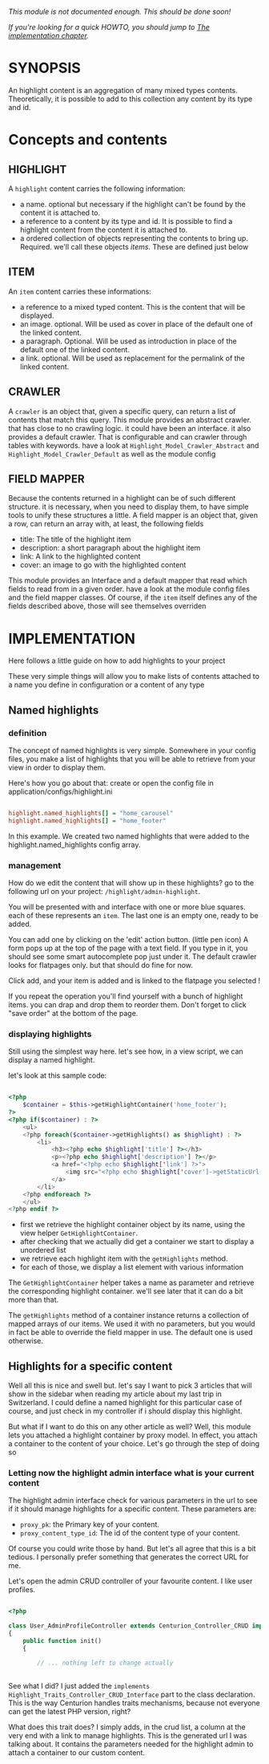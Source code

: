 *This module is not documented enough. This should be done soon!*

*If you're looking for a quick HOWTO, you should jump to [The implementation chapter](#implementation).*

# SYNOPSIS 
An highlight content is an aggregation of many mixed types contents.
Theoretically, it is possible to add to this collection any content by its type and id.

# Concepts and contents

## HIGHLIGHT 
A `highlight` content carries the following information:

* a name. optional but necessary if the highlight can't be found by the content it is attached to.
* a reference to a content by its type and id. It is possible to find a highlight content from the content it is attached to.
* a ordered collection of objects representing the contents to bring up. Required. we'll call these objects _items._ These are defined just below

## ITEM 
An `item` content carries these informations:

* a reference to a mixed typed content. This is the content that will be displayed.
* an image. optional. Will be used as cover in place of the default one of the linked content.
* a paragraph. Optional. Will be used as introduction in place of the default one of the linked content.
* a link. optional. Will be used as replacement for the permalink of the linked content.

## CRAWLER
A `crawler` is an object that, given a specific query, can return a list of contents that match this query.
This module provides an abstract crawler. that has close to no crawling logic. it could have been an interface.
it also provides a default crawler. That is configurable and can crawler through tables with keywords.
have a look at `Highlight_Model_Crawler_Abstract` and `Highlight_Model_Crawler_Default` as well as the module config 

## FIELD MAPPER
Because the contents returned in a highlight can be of such different structure. it is necessary, when you need
to display them, to have simple tools to unify these structures a little.
A field mapper is an object that, given a row, can return an array with, at least, the following fields

* title: The title of the highlight item
* description: a short paragraph about the highlight item
* link: A link to the highlighted content
* cover: an image to go with the highlighted content

This module provides an Interface and a default mapper that read which fields to read from in a given order.
have a look at the module config files and the field mapper classes.
Of course, if the `item` itself defines any of the fields described above, those will see themselves overriden

# IMPLEMENTATION

Here follows a little guide on how to add highlights to your project

These very simple things will allow you to make lists of contents attached to a name you define in configuration
or a content of any type

## Named highlights

### definition

The concept of named highlights is very simple. Somewhere in your config files, you make a list of
highlights that you will be able to retrieve from your view in order to display them.

Here's how you go about that: create or open the config file in application/configs/highlight.ini

```ini

highlight.named_highlights[] = "home_carousel"
highlight.named_highlights[] = "home_footer"

```

In this example. We created two named highlights that were added to the highlight.named_highlights config array.

### management

How do we edit the content that will show up in these highlights?
go to the following url on your project: `/highlight/admin-highlight`.

You will be presented with and interface with one or more blue squares. each of these represents an `item`.
The last one is an empty one, ready to be added.

You can add one by clicking on the 'edit' action button. (little pen icon)
A form pops up at the top of the page with a text field. If you type in it, you should see some smart autocomplete pop
just under it. The default crawler looks for flatpages only. but that should do fine for now.


Click add, and your item is added and is linked to the flatpage you selected !

If you repeat the operation you'll find yourself with a bunch of highlight items. you can drap and drop them to reorder
them. Don't forget to click "save order" at the bottom of the page.

### displaying highlights

Still using the simplest way here. let's see how, in a view script, we can display a named highlight.

let's look at this sample code:

```php

<?php
    $container = $this->getHighlightContainer('home_footer');
?>
<?php if($container) : ?>
    <ul>
    <?php foreach($container->getHighlights() as $highlight) : ?>
        <li>
            <h3><?php echo $highlight['title'] ?></h3>
            <p><?php echo $highlight['description'] ?></p>
            <a href="<?php echo $highlight['link'] ?>">
                <img src="<?php echo $highlight['cover']->getStaticUrl() ?>" />
            </a>
        </li>
    <?php endforeach ?>
    </ul>
<?php endif ?>

```

* first we retrieve the highlight container object by its name, using the view helper `GetHighlightContainer`.
* after checking that we actually did get a container we start to display a unordered list
* we retrieve each highlight item with the `getHighlights` method.
* for each of those, we display a list element with various information

The `GetHighlightContainer` helper takes a name as parameter and retrieve the corresponding highlight container. we'll
see later that it can do a bit more than that.

The `getHighlights` method of a container instance returns a collection of mapped arrays of our items. We used it with
no parameters, but you would in fact be able to override the field mapper in use. The default one is used otherwise.



## Highlights for a specific content

Well all this is nice and swell but. let's say I want to pick 3 articles that will show in the sidebar when reading my
article about my last trip in Switzerland.
I could define a named highlight for this particular case of course, and just check in my controller if i should display
this highlight.

But what if I want to do this on any other article as well? Well, this module lets you attached a highlight container
by proxy model. In effect, you attach a container to the content of your choice. Let's go through the step of doing so

### Letting now the highlight admin interface what is your current content

The highlight admin interface check for various parameters in the url to see if it should manage highlights for a
specific content. These parameters are:

* `proxy_pk`: the Primary key of your content.
* `proxy_content_type_id`: The id of the content type of your content.

Of course you could write those by hand. But let's all agree that this is a bit tedious. I personally prefer something
that generates the correct URL for me.

Let's open the admin CRUD controller of your favourite content. I like user profiles.

```php

<?php

class User_AdminProfileController extends Centurion_Controller_CRUD implements Highlight_Traits_Controller_CRUD_Interface
{
    public function init()
    {

        // ... nothing left to change actually
 

```


See what I did? I just added the `implements Highlight_Traits_Controller_CRUD_Interface` part to the class declaration.
This is the way Centurion handles traits mechanisms, because not everyone can get the latest PHP version, right?

What does this trait does? I simply adds, in the crud list, a column at the very end with a link to manage highlights.
This is the generated url I was talking about. It contains the parameters needed for the highlight admin to attach a
container to our custom content.
